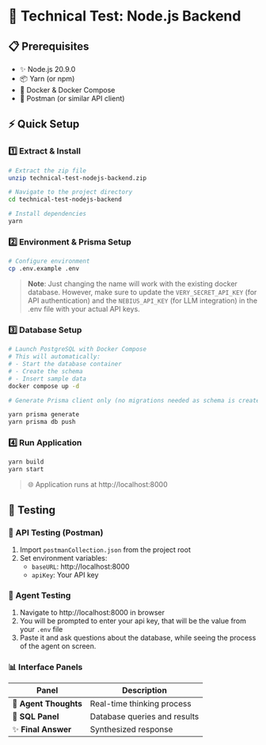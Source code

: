 # 🚀 Technical Test: Node.js Backend

## 📋 Prerequisites
- ✨ Node.js 20.9.0
- 📦 Yarn (or npm)
- 🐳 Docker & Docker Compose
- 🔧 Postman (or similar API client)

## ⚡ Quick Setup

### 1️⃣ Extract & Install
```bash
# Extract the zip file
unzip technical-test-nodejs-backend.zip

# Navigate to the project directory
cd technical-test-nodejs-backend

# Install dependencies
yarn
```

### 2️⃣ Environment & Prisma Setup
```bash
# Configure environment
cp .env.example .env
```
> **Note**: Just changing the name will work with the existing docker database. However, make sure to update the `VERY_SECRET_API_KEY` (for API authentication) and the `NEBIUS_API_KEY` (for LLM integration) in the .env file with your actual API keys.

### 3️⃣ Database Setup
```bash
# Launch PostgreSQL with Docker Compose
# This will automatically:
# - Start the database container
# - Create the schema
# - Insert sample data
docker compose up -d

# Generate Prisma client only (no migrations needed as schema is created by init_db.sql)
```

```bash
yarn prisma generate
yarn prisma db push
```

### 4️⃣ Run Application
```bash
yarn build
yarn start
```
> 🌐 Application runs at http://localhost:8000

## 🧪 Testing

### 🔌 API Testing (Postman)
1. Import `postmanCollection.json` from the project root
2. Set environment variables:
   - `baseURL`: http://localhost:8000
   - `apiKey`: Your API key

### 🤖 Agent Testing
1. Navigate to http://localhost:8000 in browser
2. You will be prompted to enter your api key, that will be the value from your `.env` file
3. Paste it and ask questions about the database, while seeing the process of the agent on screen.

### 📊 Interface Panels
| Panel | Description |
|-------|-------------|
| 💭 **Agent Thoughts** | Real-time thinking process |
| 📝 **SQL Panel** | Database queries and results |
| ✨ **Final Answer** | Synthesized response |


